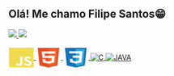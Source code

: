 ## Olá! Me chamo Filipe Santos😁
 <div>
  <a href="https://github.com/Filipe-S-Silva">
  <img height="170em" src="https://github-readme-stats.vercel.app/api?username=Filipe-S-Silva&show_icons=true&theme=dark&include_all_commits=true&count_private=true">
  <img height="170em" src="https://github-readme-stats.vercel.app/api/top-langs/?username=Filipe-S-Silva&layout=compact&langs_count=16&theme=dark">
</div>

<div style="display: inline_block"><br>
  <img align="center" alt="Js" height="40" width="50" src="https://raw.githubusercontent.com/devicons/devicon/master/icons/javascript/javascript-plain.svg">
  <img align="center" alt="HTML" height="40" width="50" src="https://raw.githubusercontent.com/devicons/devicon/master/icons/html5/html5-original.svg">
  <img align="center" alt="CSS" height="40" width="50" src="https://raw.githubusercontent.com/devicons/devicon/master/icons/css3/css3-original.svg">
  <img align="center" alt="C" height="40" width="50" src="https://cdn.jsdelivr.net/gh/devicons/devicon@latest/icons/c/c-original.svg">
  <img align="center" alt="JAVA" height="40" width="50" src="https://cdn.jsdelivr.net/gh/devicons/devicon@latest/icons/java/java-original.svg">  
 
</div>  
